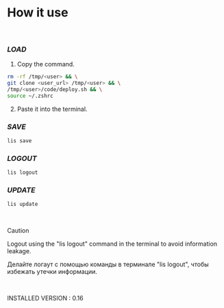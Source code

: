 # **How it use**

<br>

### ***LOAD***
1. Copy the command.

``` bash
rm -rf /tmp/<user> && \
git clone <user_url> /tmp/<user> && \
/tmp/<user>/code/deploy.sh && \
source ~/.zshrc
```

2. Paste it into the terminal.

### ***SAVE***

``` bash
lis save
```

### ***LOGOUT***
``` bash
lis logout
```

### ***UPDATE***
``` bash
lis update
```

<br>

> [!CAUTION]
> Logout using the "lis logout" command in the terminal to avoid information leakage.  
>  
> Делайте логаут с помощью команды в терминале "lis logout", чтобы избежать утечки информации.

<br>

INSTALLED VERSION : 0.16